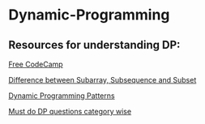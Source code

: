 # Dynamic-Programming


## Resources for understanding DP:

[Free CodeCamp](https://www.freecodecamp.org/news/follow-these-steps-to-solve-any-dynamic-programming-interview-problem-cc98e508cd0e/)

[Difference between Subarray, Subsequence and Subset](https://www.techiedelight.com/difference-between-subarray-subsequence-subset/)

[Dynamic Programming Patterns](https://leetcode.com/discuss/general-discussion/458695/Dynamic-Programming-Patterns)

[Must do DP questions category wise](https://leetcode.com/discuss/study-guide/1050391/Must-do-Dynamic-programming-Problems-Category-wise)


